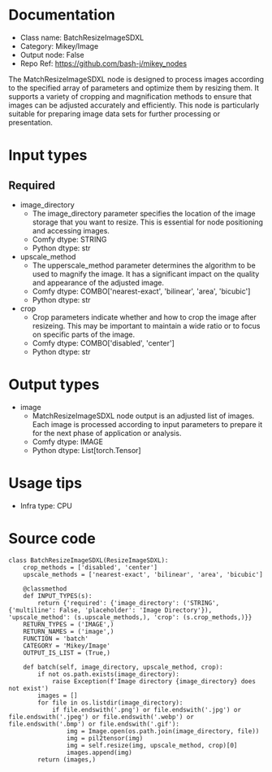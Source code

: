 # Documentation
- Class name: BatchResizeImageSDXL
- Category: Mikey/Image
- Output node: False
- Repo Ref: https://github.com/bash-j/mikey_nodes

The MatchResizeImageSDXL node is designed to process images according to the specified array of parameters and optimize them by resizing them. It supports a variety of cropping and magnification methods to ensure that images can be adjusted accurately and efficiently. This node is particularly suitable for preparing image data sets for further processing or presentation.

# Input types
## Required
- image_directory
    - The image_directory parameter specifies the location of the image storage that you want to resize. This is essential for node positioning and accessing images.
    - Comfy dtype: STRING
    - Python dtype: str
- upscale_method
    - The upperscale_method parameter determines the algorithm to be used to magnify the image. It has a significant impact on the quality and appearance of the adjusted image.
    - Comfy dtype: COMBO['nearest-exact', 'bilinear', 'area', 'bicubic']
    - Python dtype: str
- crop
    - Crop parameters indicate whether and how to crop the image after resizeing. This may be important to maintain a wide ratio or to focus on specific parts of the image.
    - Comfy dtype: COMBO['disabled', 'center']
    - Python dtype: str

# Output types
- image
    - MatchResizeImageSDXL node output is an adjusted list of images. Each image is processed according to input parameters to prepare it for the next phase of application or analysis.
    - Comfy dtype: IMAGE
    - Python dtype: List[torch.Tensor]

# Usage tips
- Infra type: CPU

# Source code
```
class BatchResizeImageSDXL(ResizeImageSDXL):
    crop_methods = ['disabled', 'center']
    upscale_methods = ['nearest-exact', 'bilinear', 'area', 'bicubic']

    @classmethod
    def INPUT_TYPES(s):
        return {'required': {'image_directory': ('STRING', {'multiline': False, 'placeholder': 'Image Directory'}), 'upscale_method': (s.upscale_methods,), 'crop': (s.crop_methods,)}}
    RETURN_TYPES = ('IMAGE',)
    RETURN_NAMES = ('image',)
    FUNCTION = 'batch'
    CATEGORY = 'Mikey/Image'
    OUTPUT_IS_LIST = (True,)

    def batch(self, image_directory, upscale_method, crop):
        if not os.path.exists(image_directory):
            raise Exception(f'Image directory {image_directory} does not exist')
        images = []
        for file in os.listdir(image_directory):
            if file.endswith('.png') or file.endswith('.jpg') or file.endswith('.jpeg') or file.endswith('.webp') or file.endswith('.bmp') or file.endswith('.gif'):
                img = Image.open(os.path.join(image_directory, file))
                img = pil2tensor(img)
                img = self.resize(img, upscale_method, crop)[0]
                images.append(img)
        return (images,)
```